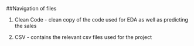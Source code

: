 ##Navigation of files

1. Clean Code - clean copy of the code used for EDA as well as predicting the sales

2. CSV - contains the relevant csv files used for the project
